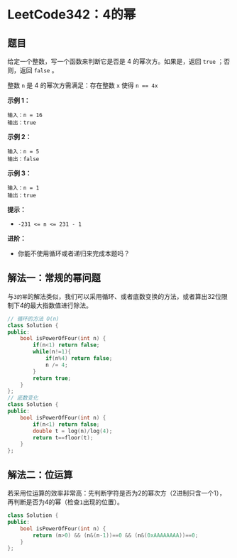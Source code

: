 # LeetCode342：4的幂

## 题目

给定一个整数，写一个函数来判断它是否是 4 的幂次方。如果是，返回 `true` ；否则，返回 `false` 。

整数 `n` 是 4 的幂次方需满足：存在整数 `x` 使得 `n == 4x`

 

**示例 1：**

```
输入：n = 16
输出：true
```

**示例 2：**

```
输入：n = 5
输出：false
```

**示例 3：**

```
输入：n = 1
输出：true
```

 

**提示：**

- `-231 <= n <= 231 - 1`

 

**进阶：**

- 你能不使用循环或者递归来完成本题吗？



## 解法一：常规的幂问题

与`3的幂`的解法类似，我们可以采用循环、或者底数变换的方法，或者算出32位限制下4的最大指数值进行除法。

```c++
// 循环的方法 O(n)
class Solution {
public:
    bool isPowerOfFour(int n) {
        if(n<1) return false;
        while(n!=1){
            if(n%4) return false;
            n /= 4;
        }
        return true;
    }
};
// 底数变化
class Solution {
public:
    bool isPowerOfFour(int n) {
        if(n<1) return false;
        double t = log(n)/log(4);
        return t==floor(t);
    }
};
```

## 解法二：位运算

若采用位运算的效率非常高：先判断字符是否为2的幂次方（2进制只含一个1），再判断是否为4的幂（检查`1`出现的位置）。

```c++
class Solution {
public:
    bool isPowerOfFour(int n) {
        return (n>0) && (n&(n-1))==0 && (n&(0xAAAAAAAA))==0;
    }
};
```

